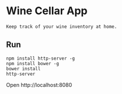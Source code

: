 # Wine Cellar App

```
Keep track of your wine inventory at home.
```

## Run

```
npm install http-server -g
npm install bower -g
bower install
http-server
```

Open http://localhost:8080
